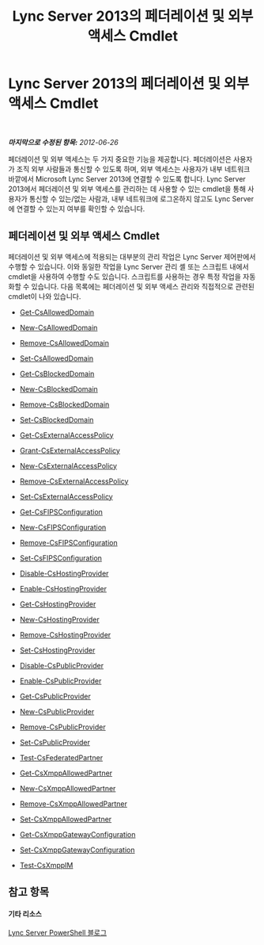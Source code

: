 ﻿---
title: Lync Server 2013의 페더레이션 및 외부 액세스 Cmdlet
TOCTitle: Lync Server 2013의 페더레이션 및 외부 액세스 Cmdlet
ms:assetid: 4a384a57-257f-47a6-98d9-54cea2c647b7
ms:mtpsurl: https://technet.microsoft.com/ko-kr/library/Gg415651(v=OCS.15)
ms:contentKeyID: 49303540
ms.date: 08/10/2015
mtps_version: v=OCS.15
ms.translationtype: HT
---

# Lync Server 2013의 페더레이션 및 외부 액세스 Cmdlet

 

_**마지막으로 수정된 항목:** 2012-06-26_

페더레이션 및 외부 액세스는 두 가지 중요한 기능을 제공합니다. 페더레이션은 사용자가 조직 외부 사람들과 통신할 수 있도록 하며, 외부 액세스는 사용자가 내부 네트워크 바깥에서 Microsoft Lync Server 2013에 연결할 수 있도록 합니다. Lync Server 2013에서 페더레이션 및 외부 액세스를 관리하는 데 사용할 수 있는 cmdlet을 통해 사용자가 통신할 수 있는/없는 사람과, 내부 네트워크에 로그온하지 않고도 Lync Server에 연결할 수 있는지 여부를 확인할 수 있습니다.

## 페더레이션 및 외부 액세스 Cmdlet

페더레이션 및 외부 액세스에 적용되는 대부분의 관리 작업은 Lync Server 제어판에서 수행할 수 있습니다. 이와 동일한 작업을 Lync Server 관리 셸 또는 스크립트 내에서 cmdlet을 사용하여 수행할 수도 있습니다. 스크립트를 사용하는 경우 특정 작업을 자동화할 수 있습니다. 다음 목록에는 페더레이션 및 외부 액세스 관리와 직접적으로 관련된 cmdlet이 나와 있습니다.

  -   
    [Get-CsAllowedDomain](get-csalloweddomain.md)

  -   
    [New-CsAllowedDomain](new-csalloweddomain.md)

  -   
    [Remove-CsAllowedDomain](remove-csalloweddomain.md)

  -   
    [Set-CsAllowedDomain](set-csalloweddomain.md)

  -   
    [Get-CsBlockedDomain](get-csblockeddomain.md)

  -   
    [New-CsBlockedDomain](new-csblockeddomain.md)

  -   
    [Remove-CsBlockedDomain](remove-csblockeddomain.md)

  -   
    [Set-CsBlockedDomain](set-csblockeddomain.md)

  -   
    [Get-CsExternalAccessPolicy](get-csexternalaccesspolicy.md)

  -   
    [Grant-CsExternalAccessPolicy](grant-csexternalaccesspolicy.md)

  -   
    [New-CsExternalAccessPolicy](new-csexternalaccesspolicy.md)

  -   
    [Remove-CsExternalAccessPolicy](remove-csexternalaccesspolicy.md)

  -   
    [Set-CsExternalAccessPolicy](set-csexternalaccesspolicy.md)

  - [Get-CsFIPSConfiguration](get-csfipsconfiguration.md)

  - [New-CsFIPSConfiguration](new-csfipsconfiguration.md)

  - [Remove-CsFIPSConfiguration](remove-csfipsconfiguration.md)

  - [Set-CsFIPSConfiguration](set-csfipsconfiguration.md)

  -   
    [Disable-CsHostingProvider](disable-cshostingprovider.md)

  -   
    [Enable-CsHostingProvider](enable-cshostingprovider.md)

  -   
    [Get-CsHostingProvider](get-cshostingprovider.md)

  -   
    [New-CsHostingProvider](new-cshostingprovider.md)

  -   
    [Remove-CsHostingProvider](remove-cshostingprovider.md)

  -   
    [Set-CsHostingProvider](set-cshostingprovider.md)

  -   
    [Disable-CsPublicProvider](disable-cspublicprovider.md)

  -   
    [Enable-CsPublicProvider](enable-cspublicprovider.md)

  -   
    [Get-CsPublicProvider](get-cspublicprovider.md)

  -   
    [New-CsPublicProvider](new-cspublicprovider.md)

  -   
    [Remove-CsPublicProvider](remove-cspublicprovider.md)

  -   
    [Set-CsPublicProvider](set-cspublicprovider.md)

  -   
    [Test-CsFederatedPartner](test-csfederatedpartner.md)

  - [Get-CsXmppAllowedPartner](get-csxmppallowedpartner.md)

  - [New-CsXmppAllowedPartner](new-csxmppallowedpartner.md)

  - [Remove-CsXmppAllowedPartner](remove-csxmppallowedpartner.md)

  - [Set-CsXmppAllowedPartner](set-csxmppallowedpartner.md)

  - [Get-CsXmppGatewayConfiguration](get-csxmppgatewayconfiguration.md)

  - [Set-CsXmppGatewayConfiguration](set-csxmppgatewayconfiguration.md)

  - [Test-CsXmppIM](test-csxmppim.md)

## 참고 항목

#### 기타 리소스

[Lync Server PowerShell 블로그](http://go.microsoft.com/fwlink/?linkid=203150%26clcid=0x412)

